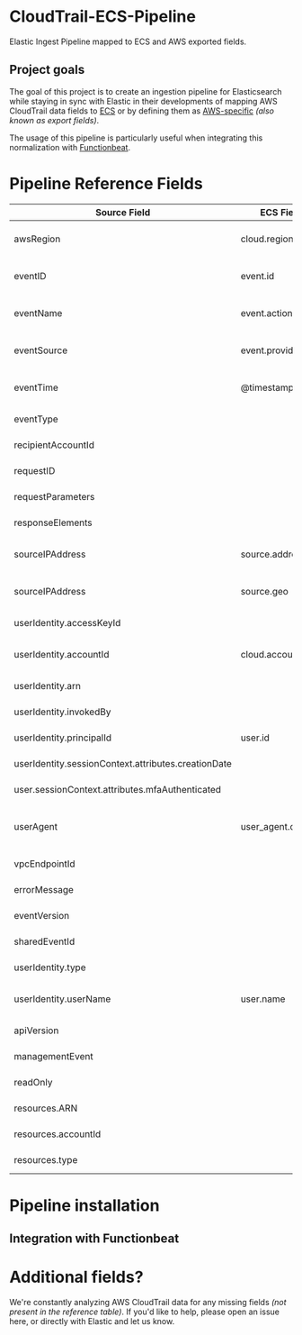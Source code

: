 # CloudTrail-ECS-Pipeline
Elastic Ingest Pipeline mapped to ECS and AWS exported fields.

## Project goals
The goal of this project is to create an ingestion pipeline for Elasticsearch while staying in sync with Elastic in their developments of mapping AWS CloudTrail data fields to [ECS](https://www.elastic.co/guide/en/ecs/current/index.html) or by defining them as [AWS-specific](https://www.elastic.co/guide/en/beats/filebeat/master/exported-fields-aws.html) *(also known as export fields)*. 

The usage of this pipeline is particularly useful when integrating this normalization with [Functionbeat](https://www.elastic.co/beats/functionbeat).

# Pipeline Reference Fields

| Source Field                                        | ECS Field           | Exported Fields                                                       | Category                                                                                     |
|-----------------------------------------------------|---------------------|----------------------------------------------------------------|----------------------------------------------------------------------------------------------|
| awsRegion                                           | cloud.region        |                                                                | [ECS - Cloud Fields](https://www.elastic.co/guide/en/ecs/current/ecs-cloud.html)             |
| eventID                                             | event.id            |                                                                | [ECS - Event Fields](https://www.elastic.co/guide/en/ecs/current/ecs-event.html)             |
| eventName                                           | event.action        |                                                                | [ECS - Event Fields](https://www.elastic.co/guide/en/ecs/current/ecs-event.html)             |
| eventSource                                         | event.provider      |                                                                | [ECS - Event Fields](https://www.elastic.co/guide/en/ecs/current/ecs-event.html)             |
| eventTime                                           | @timestamp          |                                                                | [ECS - Base Fields](https://www.elastic.co/guide/en/ecs/current/ecs-base.html)               |
| eventType                                           |                     | aws.cloudtrail.event_type                                      | [AWS Fields](https://www.elastic.co/guide/en/beats/filebeat/master/exported-fields-aws.html) |
| recipientAccountId                                  |                     | aws.cloudtrail.recipient_account_id                            | [AWS Fields](https://www.elastic.co/guide/en/beats/filebeat/master/exported-fields-aws.html) |
| requestID                                           |                     | aws.cloudtrail.request_id                                      | [AWS Fields](https://www.elastic.co/guide/en/beats/filebeat/master/exported-fields-aws.html) |
| requestParameters                                   |                     | aws.cloudtrail.request_parameters                              | [AWS Fields](https://www.elastic.co/guide/en/beats/filebeat/master/exported-fields-aws.html) |
| responseElements                                    |                     | aws.cloudtrail.response_elements                               | [AWS Fields](https://www.elastic.co/guide/en/beats/filebeat/master/exported-fields-aws.html) |
| sourceIPAddress                                     | source.address      |                                                                | [ECS - Source Fields](https://www.elastic.co/guide/en/ecs/current/ecs-source.html)           |
| sourceIPAddress                                     | source.geo          |                                                                | [ECS - Geo Fields](https://www.elastic.co/guide/en/ecs/current/ecs-geo.html)                 |
| userIdentity.accessKeyId                            |                     | aws.cloudtrail.user_identity.access_key_id                     | [AWS Fields](https://www.elastic.co/guide/en/beats/filebeat/master/exported-fields-aws.html) |
| userIdentity.accountId                              | cloud.account.id    |                                                                | [ECS - Cloud Fields](https://www.elastic.co/guide/en/ecs/current/ecs-cloud.html)             |
| userIdentity.arn                                    |                     | aws.cloudtrail.user_identity.arn                               | [AWS Fields](https://www.elastic.co/guide/en/beats/filebeat/master/exported-fields-aws.html) |
| userIdentity.invokedBy                              |                     | aws.cloudtrail.user_identity.invoked_by                        | [AWS Fields](https://www.elastic.co/guide/en/beats/filebeat/master/exported-fields-aws.html) |
| userIdentity.principalId                            | user.id             |                                                                | [User Fields](https://www.elastic.co/guide/en/ecs/current/ecs-user.html)                     |
| userIdentity.sessionContext.attributes.creationDate |                     | aws.cloudtrail.user_identity.session_context.creation_date     | [AWS Fields](https://www.elastic.co/guide/en/beats/filebeat/master/exported-fields-aws.html) |
| user.sessionContext.attributes.mfaAuthenticated     |                     | aws.cloudtrail.user_identity.session_context.mfa_authenticated | [AWS Fields](https://www.elastic.co/guide/en/beats/filebeat/master/exported-fields-aws.html) |
| userAgent                                           | user_agent.original |                                                                | [ECS - User Agent Fields](https://www.elastic.co/guide/en/ecs/current/ecs-user_agent.html)   |
| vpcEndpointId                                       |                     | aws.cloudtrail.vpc_endpoint_id                                 | [AWS Fields](https://www.elastic.co/guide/en/beats/filebeat/master/exported-fields-aws.html) |
| errorMessage                                        |                     | aws.cloudtrail.error_message                                   | [AWS Fields](https://www.elastic.co/guide/en/beats/filebeat/master/exported-fields-aws.html) |
| eventVersion                                        |                     | aws.cloudtrail.event_version                                   | [AWS Fields](https://www.elastic.co/guide/en/beats/filebeat/master/exported-fields-aws.html) |
| sharedEventId                                       |                     | aws.cloudtrail.shared_event_id                                 | [AWS Fields](https://www.elastic.co/guide/en/beats/filebeat/master/exported-fields-aws.html) |
| userIdentity.type                                   |                     | aws.cloudtrail.user_identity.type                              | [AWS Fields](https://www.elastic.co/guide/en/beats/filebeat/master/exported-fields-aws.html) |
| userIdentity.userName                               | user.name           |                                                                | [ECS - User Fields](https://www.elastic.co/guide/en/ecs/current/ecs-user.html)               |
| apiVersion                                          |                     | aws.cloudtrail.api_version                                     | [AWS Fields](https://www.elastic.co/guide/en/beats/filebeat/master/exported-fields-aws.html) |
| managementEvent                                     |                     | aws.cloudtrail.management_event                                | [AWS Fields](https://www.elastic.co/guide/en/beats/filebeat/master/exported-fields-aws.html) |
| readOnly                                            |                     | aws.cloudtrail.read_only                                       | [AWS Fields](https://www.elastic.co/guide/en/beats/filebeat/master/exported-fields-aws.html) |
| resources.ARN                                       |                     | aws.cloudtrail.resources.arn                                   | [AWS Fields](https://www.elastic.co/guide/en/beats/filebeat/master/exported-fields-aws.html) |
| resources.accountId                                 |                     | aws.cloudtrail.resources.account_id                            | [AWS Fields](https://www.elastic.co/guide/en/beats/filebeat/master/exported-fields-aws.html) |
| resources.type                                      |                     | aws.cloudtrail.resources.type                                  | [AWS Fields](https://www.elastic.co/guide/en/beats/filebeat/master/exported-fields-aws.html) |

# Pipeline installation

## Integration with Functionbeat

# Additional fields?
We're constantly analyzing AWS CloudTrail data for any missing fields *(not present in the reference table)*. If you'd like to help, please open an issue here, or directly with Elastic and let us know. 
